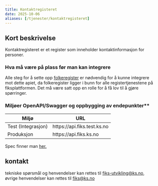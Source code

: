 ```yaml
---
title: Kontaktregisteret
date: 2025-10-06
aliases: [/tjenester/kontaktregisteret]
---
```


## Kort beskrivelse
Kontaktregisteret er et register som inneholder kontaktinformasjon for personer.

### Hva må være på plass før man kan integrere

Alle steg for å sette opp [folkeregister](/tjenester/folkeregister) er nødvendig for å kunne integrere mot dette apiet, da folkeregister ligger i bunn for alle registertjenestene på fiksplattformen. Det må være satt opp en rolle for å få lov til å gjøre spørringer.

### Miljøer OpenAPI/Swagger og oppbygging av endepunkter**

| Miljø              | URL                          |
| ------------------ | ---------------------------- |
| Test (Integrasjon) | http&#8203;s://api.fiks.test.ks.no  |
| Produksjon         | http&#8203;s://api.fiks.ks.no       |

Spec finner man [her.](https://editor-next.swagger.io/?url=https://developers.fiks.ks.no/api/register-krr-api-v1.json)

## kontakt
tekniske spørsmål og henvendelser kan rettes til fiks-utvikling@ks.no, øvrige henvendelser kan rettes til fiks@ks.no
